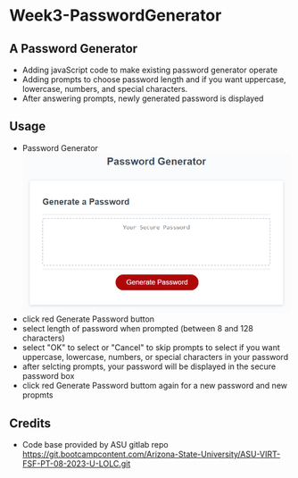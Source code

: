 # Week3-PasswordGenerator

## A Password Generator 
- Adding javaScript code to make existing password generator operate
- Adding prompts to choose password length and if you want uppercase, lowercase, numbers, and special characters. 
- After answering prompts, newly generated password is displayed

## Usage
- Password Generator ![passwordGenerator](images/screenshot:psswrdGen.png)
- click red Generate Password button
- select length of password when prompted (between 8 and 128 characters)
- select "OK" to select or "Cancel" to skip prompts to select if you want uppercase, lowercase, numbers, or special characters in your password
- after selcting prompts, your password will be displayed in the secure password box
- click red Generate Password buttom again for a new password and new propmts 

## Credits 
- Code base provided by ASU gitlab repo https://git.bootcampcontent.com/Arizona-State-University/ASU-VIRT-FSF-PT-08-2023-U-LOLC.git